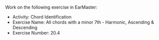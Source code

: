 Work on the following exercise in EarMaster:
- Activity: Chord Identification
- Exercise Name: All chords with a minor 7th - Harmonic, Ascending & Descending
- Exercise Number: 20.4
